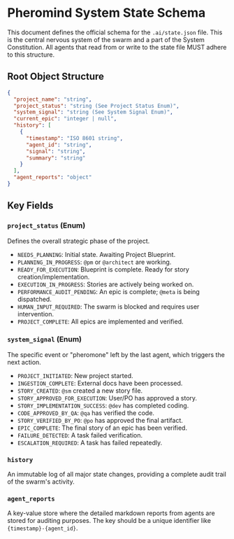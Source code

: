 # Pheromind System State Schema

This document defines the official schema for the `.ai/state.json` file. This is the central nervous system of the swarm and a part of the System Constitution. All agents that read from or write to the state file MUST adhere to this structure.

## Root Object Structure

```json
{
  "project_name": "string",
  "project_status": "string (See Project Status Enum)",
  "system_signal": "string (See System Signal Enum)",
  "current_epic": "integer | null",
  "history": [
    {
      "timestamp": "ISO 8601 string",
      "agent_id": "string",
      "signal": "string",
      "summary": "string"
    }
  ],
  "agent_reports": "object"
}
```

## Key Fields

### `project_status` (Enum)
Defines the overall strategic phase of the project.
- `NEEDS_PLANNING`: Initial state. Awaiting Project Blueprint.
- `PLANNING_IN_PROGRESS`: `@pm` or `@architect` are working.
- `READY_FOR_EXECUTION`: Blueprint is complete. Ready for story creation/implementation.
- `EXECUTION_IN_PROGRESS`: Stories are actively being worked on.
- `PERFORMANCE_AUDIT_PENDING`: An epic is complete; `@meta` is being dispatched.
- `HUMAN_INPUT_REQUIRED`: The swarm is blocked and requires user intervention.
- `PROJECT_COMPLETE`: All epics are implemented and verified.

### `system_signal` (Enum)
The specific event or "pheromone" left by the last agent, which triggers the next action.
- `PROJECT_INITIATED`: New project started.
- `INGESTION_COMPLETE`: External docs have been processed.
- `STORY_CREATED`: `@sm` created a new story file.
- `STORY_APPROVED_FOR_EXECUTION`: User/PO has approved a story.
- `STORY_IMPLEMENTATION_SUCCESS`: `@dev` has completed coding.
- `CODE_APPROVED_BY_QA`: `@qa` has verified the code.
- `STORY_VERIFIED_BY_PO`: `@po` has approved the final artifact.
- `EPIC_COMPLETE`: The final story of an epic has been verified.
- `FAILURE_DETECTED`: A task failed verification.
- `ESCALATION_REQUIRED`: A task has failed repeatedly.

### `history`
An immutable log of all major state changes, providing a complete audit trail of the swarm's activity.

### `agent_reports`
A key-value store where the detailed markdown reports from agents are stored for auditing purposes. The key should be a unique identifier like `{timestamp}-{agent_id}`.
